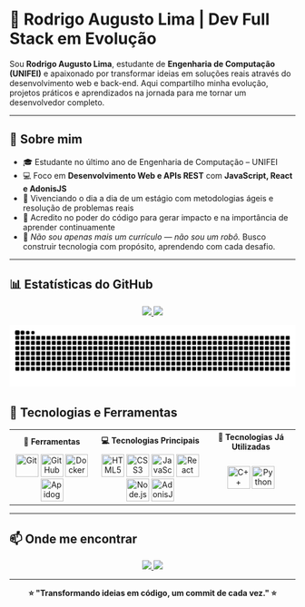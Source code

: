 # 🚀 Rodrigo Augusto Lima | Dev Full Stack em Evolução

Sou **Rodrigo Augusto Lima**, estudante de **Engenharia de Computação (UNIFEI)** e apaixonado por transformar ideias em soluções reais através do desenvolvimento web e back-end. Aqui compartilho minha evolução, projetos práticos e aprendizados na jornada para me tornar um desenvolvedor completo.

---

## 🧠 Sobre mim

- 🎓 Estudante no último ano de Engenharia de Computação – UNIFEI
- 💻 Foco em **Desenvolvimento Web e APIs REST** com **JavaScript, React e AdonisJS**
- 🚀 Vivenciando o dia a dia de um estágio com metodologias ágeis e resolução de problemas reais
- 🧪 Acredito no poder do código para gerar impacto e na importância de aprender continuamente
- 🤖 _Não sou apenas mais um currículo — não sou um robô._ Busco construir tecnologia com propósito, aprendendo com cada desafio.

---

## 📊 Estatísticas do GitHub

<div align="center">
  <a href="https://github.com/RodrigoLima30">
    <img loading="lazy" height="180em" src="https://github-readme-stats.vercel.app/api?username=RodrigoLima30&show_icons=true&theme=dracula&include_all_commits=true&count_private=true"/>
    <img loading="lazy" height="180em" src="https://github-readme-stats.vercel.app/api/top-langs/?username=RodrigoLima30&layout=compact&langs_count=7&theme=dracula"/>
  </a>
</div>

<div align="center">

![GitHub Snake Animation](https://raw.githubusercontent.com/RodrigoLima30/RodrigoLima30/output/github-contribution-grid-snake.svg)

</div>

## 🔧 Tecnologias e Ferramentas

<div align="center">
  <table>
    <tr>
      <th>🧰 Ferramentas</th>
      <th>💻 Tecnologias Principais</th>
      <th>🧩 Tecnologias Já Utilizadas</th>
    </tr>
    <tr>
      <td align="center">
        <img loading="lazy" src="https://cdn.jsdelivr.net/gh/devicons/devicon@latest/icons/git/git-original.svg" width="40" height="40" title="Git"/>
        <img loading="lazy" src="https://cdn.jsdelivr.net/gh/devicons/devicon@latest/icons/github/github-original.svg" width="40" height="40" title="GitHub"/>
        <img loading="lazy" src="https://cdn.jsdelivr.net/gh/devicons/devicon@latest/icons/docker/docker-original.svg" width="40" height="40" title="Docker"/>
        <img loading="lazy" src="https://img.icons8.com/color/48/000000/api.png" width="40" height="40" title="Apidog"/>
      </td>
      <td align="center">
        <img loading="lazy" src="https://cdn.jsdelivr.net/gh/devicons/devicon@latest/icons/html5/html5-original.svg" width="40" height="40" title="HTML5"/>
        <img loading="lazy" src="https://cdn.jsdelivr.net/gh/devicons/devicon@latest/icons/css3/css3-plain-wordmark.svg" width="40" height="40" title="CSS3"/>
        <img loading="lazy" src="https://cdn.jsdelivr.net/gh/devicons/devicon@latest/icons/javascript/javascript-plain.svg" width="40" height="40" title="JavaScript"/>
        <img loading="lazy" src="https://cdn.jsdelivr.net/gh/devicons/devicon@latest/icons/react/react-original-wordmark.svg" width="40" height="40" title="React"/>
        <img loading="lazy" src="https://cdn.jsdelivr.net/gh/devicons/devicon@latest/icons/nodejs/nodejs-original.svg" width="40" height="40" title="Node.js"/>
        <img loading="lazy" src="https://cdn.jsdelivr.net/gh/devicons/devicon@latest/icons/adonisjs/adonisjs-original.svg" width="40" height="40" title="AdonisJS"/>
      </td>
      <td align="center">
        <img loading="lazy" src="https://cdn.jsdelivr.net/gh/devicons/devicon@latest/icons/cplusplus/cplusplus-original.svg" width="40" height="40" title="C++"/>
        <img loading="lazy" src="https://cdn.jsdelivr.net/gh/devicons/devicon@latest/icons/python/python-original.svg" width="40" height="40" title="Python"/>
      </td>
    </tr>
  </table>
</div>

---

## 📫 Onde me encontrar

<div align="center">
  <a href="mailto:rodrigo.computer.engineer019@gmail.com">
    <img loading="lazy" src="https://img.shields.io/badge/Gmail-D14836?style=for-the-badge&logo=gmail&logoColor=white"/>
  </a>
  <a href="https://www.linkedin.com/in/rodrigo-augusto-159310205" target="_blank">
    <img loading="lazy" src="https://img.shields.io/badge/LinkedIn-%230077B5?style=for-the-badge&logo=linkedin&logoColor=white"/>
  </a>
</div>

---

<div align="center">
  <b>⭐ "Transformando ideias em código, um commit de cada vez." ⭐</b>
</div>
